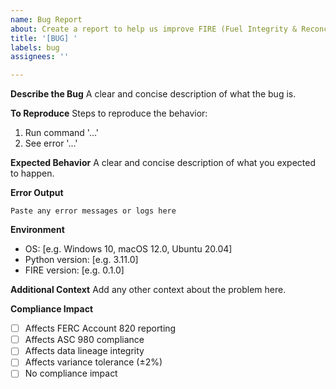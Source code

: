 ```yaml
---
name: Bug Report
about: Create a report to help us improve FIRE (Fuel Integrity & Reconciliation Engine)
title: '[BUG] '
labels: bug
assignees: ''

---
```


**Describe the Bug**
A clear and concise description of what the bug is.

**To Reproduce**
Steps to reproduce the behavior:
1. Run command '...'
2. See error '...'

**Expected Behavior**
A clear and concise description of what you expected to happen.

**Error Output**
```
Paste any error messages or logs here
```

**Environment**
- OS: [e.g. Windows 10, macOS 12.0, Ubuntu 20.04]
- Python version: [e.g. 3.11.0]
- FIRE version: [e.g. 0.1.0]

**Additional Context**
Add any other context about the problem here.

**Compliance Impact**
- [ ] Affects FERC Account 820 reporting
- [ ] Affects ASC 980 compliance
- [ ] Affects data lineage integrity
- [ ] Affects variance tolerance (±2%)
- [ ] No compliance impact
